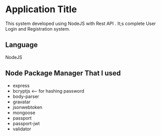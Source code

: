 # Application Title

This system developed using NodeJS with Rest API . It;s complete User Login and Registration system.

## Language

NodeJS

## Node Package Manager That I used

- express
- bcryptjs &lt;-- for hashing password
- body-parser
- gravatar
- jsonwebtoken
- mongoose
- passport
- passport-jwt
- validator
